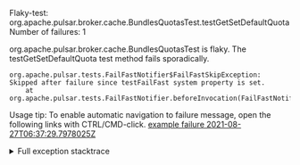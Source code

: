         
Flaky-test: org.apache.pulsar.broker.cache.BundlesQuotasTest.testGetSetDefaultQuota
Number of failures: 1

org.apache.pulsar.broker.cache.BundlesQuotasTest is flaky. The testGetSetDefaultQuota test method fails sporadically.

```
org.apache.pulsar.tests.FailFastNotifier$FailFastSkipException: Skipped after failure since testFailFast system property is set.
	at org.apache.pulsar.tests.FailFastNotifier.beforeInvocation(FailFastNotifier.java:88)

```

Usage tip: To enable automatic navigation to failure message, open the following links with CTRL/CMD-click.
[example failure 2021-08-27T06:37:29.7978025Z](https://github.com/apache/pulsar/runs/3440411059?check_suite_focus=true#step:9:1733)


<details>
<summary>Full exception stacktrace</summary>
<code><pre>
org.apache.pulsar.tests.FailFastNotifier$FailFastSkipException: Skipped after failure since testFailFast system property is set.
	at org.apache.pulsar.tests.FailFastNotifier.beforeInvocation(FailFastNotifier.java:88)

</pre></code>
</details>

